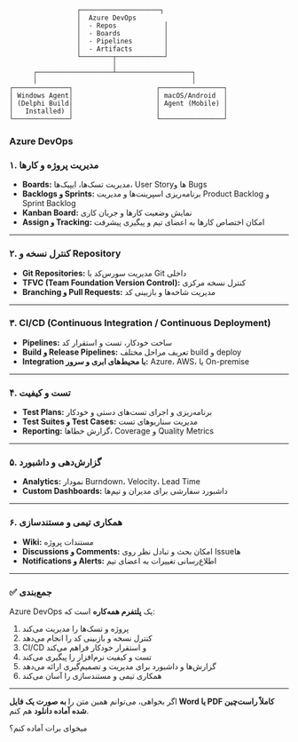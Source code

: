 ```
                 ┌────────────────────┐
                 │  Azure DevOps 
                 │  - Repos            │
                 │  - Boards           │
                 │  - Pipelines        │
                 │  - Artifacts        │
                 └────────┬────────────┘
                          │
      ┌───────────────────┴───────────────────┐
      │                                       │
┌──────────────┐                     ┌────────────────┐
│ Windows Agent│                     │ macOS/Android  │
│ (Delphi Build│                     │ Agent (Mobile) │
│   Installed) │                     │                │
└──────────────┘                     └────────────────┘

```

### Azure DevOps 


### ۱. مدیریت پروژه و کارها

* **Boards:** مدیریت تسک‌ها، ایپیک‌ها، User Story‌ها و Bugs
* **Backlogs و Sprints:** برنامه‌ریزی اسپرینت‌ها و مدیریت Product Backlog و Sprint Backlog
* **Kanban Board:** نمایش وضعیت کارها و جریان کاری
* **Assign و Tracking:** امکان اختصاص کارها به اعضای تیم و پیگیری پیشرفت

---

### ۲. کنترل نسخه و Repository

* **Git Repositories:** مدیریت سورس‌کد با Git داخلی
* **TFVC (Team Foundation Version Control):** کنترل نسخه مرکزی
* **Branching و Pull Requests:** مدیریت شاخه‌ها و بازبینی کد

---

### ۳. CI/CD (Continuous Integration / Continuous Deployment)

* **Pipelines:** ساخت خودکار، تست و استقرار کد
* **Build و Release Pipelines:** تعریف مراحل مختلف build و deploy
* **Integration با محیط‌های ابری و سرور:** Azure، AWS، یا On-premise

---

### ۴. تست و کیفیت

* **Test Plans:** برنامه‌ریزی و اجرای تست‌های دستی و خودکار
* **Test Suites و Test Cases:** مدیریت سناریوهای تست
* **Reporting:** گزارش خطاها، Coverage و Quality Metrics

---

### ۵. گزارش‌دهی و داشبورد

* **Analytics:** نمودار Burndown، Velocity، Lead Time
* **Custom Dashboards:** داشبورد سفارشی برای مدیران و تیم‌ها

---

### ۶. همکاری تیمی و مستندسازی

* **Wiki:** مستندات پروژه
* **Discussions و Comments:** امکان بحث و تبادل نظر روی Issue‌ها
* **Notifications و Alerts:** اطلاع‌رسانی تغییرات به اعضای تیم

---

### ✅ جمع‌بندی

Azure DevOps یک **پلتفرم همه‌کاره** است که:

1. پروژه و تسک‌ها را مدیریت می‌کند
2. کنترل نسخه و بازبینی کد را انجام می‌دهد
3. CI/CD و استقرار خودکار فراهم می‌کند
4. تست و کیفیت نرم‌افزار را پیگیری می‌کند
5. گزارش‌ها و داشبورد برای مدیریت و تصمیم‌گیری ارائه می‌دهد
6. همکاری تیمی و مستندسازی را آسان می‌کند

</div>  

---

اگر بخواهی، می‌توانم همین متن را **به صورت یک فایل Word یا PDF کاملاً راست‌چین شده آماده دانلود** هم کنم.

میخوای برات آماده کنم؟

